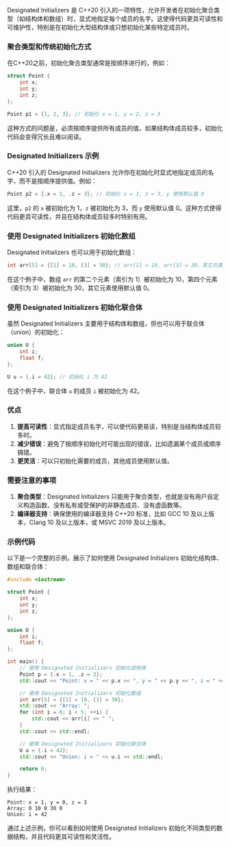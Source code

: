 Designated Initializers 是 C++20 引入的一项特性，允许开发者在初始化聚合类型（如结构体和数组）时，显式地指定每个成员的名字。这使得代码更具可读性和可维护性，特别是在初始化大型结构体或只想初始化某些特定成员时。

### 聚合类型和传统初始化方式

在C++20之前，初始化聚合类型通常是按顺序进行的，例如：

```cpp
struct Point {
    int x;
    int y;
    int z;
};

Point p1 = {1, 2, 3}; // 初始化 x = 1, y = 2, z = 3
```

这种方式的问题是，必须按顺序提供所有成员的值，如果结构体成员较多，初始化代码会变得冗长且难以阅读。

### Designated Initializers 示例

C++20 引入的 Designated Initializers 允许你在初始化时显式地指定成员的名字，而不是按顺序提供值。例如：

```cpp
Point p2 = {.x = 1, .z = 3}; // 初始化 x = 1, z = 3, y 使用默认值 0
```

这里，`p2` 的 `x` 被初始化为 1，`z` 被初始化为 3，而 `y` 使用默认值 0。这种方式使得代码更具可读性，并且在结构体成员较多时特别有用。

### 使用 Designated Initializers 初始化数组

Designated Initializers 也可以用于初始化数组：

```cpp
int arr[5] = {[1] = 10, [3] = 30}; // arr[1] = 10, arr[3] = 30，其它元素使用默认值 0
```

在这个例子中，数组 `arr` 的第二个元素（索引为 1）被初始化为 10，第四个元素（索引为 3）被初始化为 30，其它元素使用默认值 0。

### 使用 Designated Initializers 初始化联合体

虽然 Designated Initializers 主要用于结构体和数组，但也可以用于联合体（union）的初始化：

```cpp
union U {
    int i;
    float f;
};

U u = {.i = 42}; // 初始化 i 为 42
```

在这个例子中，联合体 `u` 的成员 `i` 被初始化为 42。

### 优点

1. **提高可读性**：显式指定成员名字，可以使代码更易读，特别是当结构体成员较多时。
2. **减少错误**：避免了按顺序初始化时可能出现的错误，比如遗漏某个成员或顺序搞错。
3. **更灵活**：可以只初始化需要的成员，其他成员使用默认值。

### 需要注意的事项

1. **聚合类型**：Designated Initializers 只能用于聚合类型，也就是没有用户自定义构造函数、没有私有或受保护的非静态成员、没有虚函数等。
2. **编译器支持**：确保使用的编译器支持 C++20 标准，比如 GCC 10 及以上版本，Clang 10 及以上版本，或 MSVC 2019 及以上版本。

### 示例代码

以下是一个完整的示例，展示了如何使用 Designated Initializers 初始化结构体、数组和联合体：

```cpp
#include <iostream>

struct Point {
    int x;
    int y;
    int z;
};

union U {
    int i;
    float f;
};

int main() {
    // 使用 Designated Initializers 初始化结构体
    Point p = {.x = 1, .z = 3};
    std::cout << "Point: x = " << p.x << ", y = " << p.y << ", z = " << p.z << std::endl;

    // 使用 Designated Initializers 初始化数组
    int arr[5] = {[1] = 10, [3] = 30};
    std::cout << "Array: ";
    for (int i = 0; i < 5; ++i) {
        std::cout << arr[i] << " ";
    }
    std::cout << std::endl;

    // 使用 Designated Initializers 初始化联合体
    U u = {.i = 42};
    std::cout << "Union: i = " << u.i << std::endl;

    return 0;
}
```

执行结果：
```
Point: x = 1, y = 0, z = 3
Array: 0 10 0 30 0
Union: i = 42
```

通过上述示例，你可以看到如何使用 Designated Initializers 初始化不同类型的数据结构，并且代码更具可读性和灵活性。
